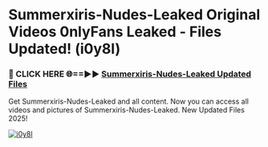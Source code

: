 # Summerxiris-Nudes-Leaked Original Videos 0nlyFans Leaked - Files Updated! (i0y8l)

<h3>🔴 CLICK HERE 🌐==►► <a href="https://tinyurl.com/yc6ubb5a" rel="nofollow">Summerxiris-Nudes-Leaked Updated Files</a></h3>

Get Summerxiris-Nudes-Leaked and all content. Now you can access all videos and pictures of Summerxiris-Nudes-Leaked. New Updated Files 2025!

[![i0y8l](https://i.imgur.com/7eu0CRL.gif)](https://tinyurl.com/yc6ubb5a)
